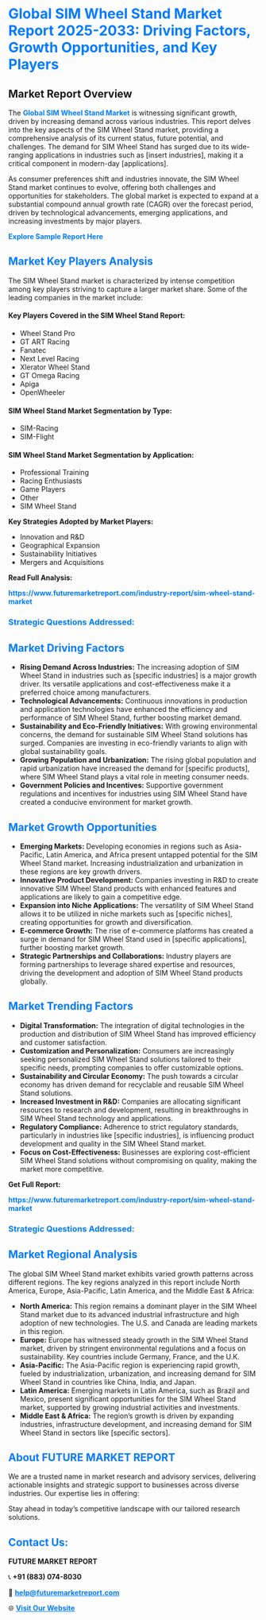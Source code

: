 <h1 style="color: #007BFF;">Global SIM Wheel Stand Market Report 2025-2033: Driving Factors, Growth Opportunities, and Key Players</h1>

<section id="overview">
<h2>Market Report Overview</h2>
<p>The <a href="https://www.futuremarketreport.com/industry-report/sim-wheel-stand-market" style="color: #007BFF; text-decoration: none;"><strong>Global SIM Wheel Stand Market</strong></a> is witnessing significant growth, driven by increasing demand across various industries. This report delves into the key aspects of the SIM Wheel Stand market, providing a comprehensive analysis of its current status, future potential, and challenges. The demand for SIM Wheel Stand has surged due to its wide-ranging applications in industries such as [insert industries], making it a critical component in modern-day [applications].</p>
<p>As consumer preferences shift and industries innovate, the SIM Wheel Stand market continues to evolve, offering both challenges and opportunities for stakeholders. The global market is expected to expand at a substantial compound annual growth rate (CAGR) over the forecast period, driven by technological advancements, emerging applications, and increasing investments by major players.</p>
</section>

<section id="overview">
<p><a href="https://www.futuremarketreport.com/request-sample/reportId=126656" style="color: #007BFF; text-decoration: none;"><strong>Explore Sample Report Here</strong></a></p>
</section>

<section id="key-players">
<h2 style="color: #007BFF;">Market Key Players Analysis</h2>
<p>The SIM Wheel Stand market is characterized by intense competition among key players striving to capture a larger market share. Some of the leading companies in the market include:</p>
<h4>Key Players Covered in the SIM Wheel Stand Report:</h4>
<ul><li>Wheel Stand Pro</li><li>GT ART Racing</li><li>Fanatec</li><li>Next Level Racing</li><li>Xlerator Wheel Stand</li><li>GT Omega Racing</li><li>Apiga</li><li>OpenWheeler</li></ul>
<h4>SIM Wheel Stand Market Segmentation by Type:</h4>
<ul><li>SIM-Racing</li><li>SIM-Flight</li></ul>

<h4>SIM Wheel Stand Market Segmentation by Application:</h4>
<ul><li>Professional Training</li><li>Racing Enthusiasts</li><li>Game Players</li><li>Other</li><li>SIM Wheel Stand</li></ul>
<p><strong>Key Strategies Adopted by Market Players:</strong></p>
<ul>
<li>Innovation and R&D</li>
<li>Geographical Expansion</li>
<li>Sustainability Initiatives</li>
<li>Mergers and Acquisitions</li>
</ul>
</section>

<section>
<p><strong>Read Full Analysis: </strong></p><a href="https://www.futuremarketreport.com/industry-report/sim-wheel-stand-market" style="color: #007BFF; text-decoration: none;"><strong>https://www.futuremarketreport.com/industry-report/sim-wheel-stand-market</strong></a>
<h3 style="color: #007BFF;">Strategic Questions Addressed:</h3>
</section>

<section id="driving-factors">
<h2 style="color: #007BFF;">Market Driving Factors</h2>
<ul>
<li><strong>Rising Demand Across Industries:</strong> The increasing adoption of SIM Wheel Stand in industries such as [specific industries] is a major growth driver. Its versatile applications and cost-effectiveness make it a preferred choice among manufacturers.</li>
<li><strong>Technological Advancements:</strong> Continuous innovations in production and application technologies have enhanced the efficiency and performance of SIM Wheel Stand, further boosting market demand.</li>
<li><strong>Sustainability and Eco-Friendly Initiatives:</strong> With growing environmental concerns, the demand for sustainable SIM Wheel Stand solutions has surged. Companies are investing in eco-friendly variants to align with global sustainability goals.</li>
<li><strong>Growing Population and Urbanization:</strong> The rising global population and rapid urbanization have increased the demand for [specific products], where SIM Wheel Stand plays a vital role in meeting consumer needs.</li>
<li><strong>Government Policies and Incentives:</strong> Supportive government regulations and incentives for industries using SIM Wheel Stand have created a conducive environment for market growth.</li>
</ul>
</section>

<section id="growth-opportunities">
<h2 style="color: #007BFF;">Market Growth Opportunities</h2>
<ul>
<li><strong>Emerging Markets:</strong> Developing economies in regions such as Asia-Pacific, Latin America, and Africa present untapped potential for the SIM Wheel Stand market. Increasing industrialization and urbanization in these regions are key growth drivers.</li>
<li><strong>Innovative Product Development:</strong> Companies investing in R&D to create innovative SIM Wheel Stand products with enhanced features and applications are likely to gain a competitive edge.</li>
<li><strong>Expansion into Niche Applications:</strong> The versatility of SIM Wheel Stand allows it to be utilized in niche markets such as [specific niches], creating opportunities for growth and diversification.</li>
<li><strong>E-commerce Growth:</strong> The rise of e-commerce platforms has created a surge in demand for SIM Wheel Stand used in [specific applications], further boosting market growth.</li>
<li><strong>Strategic Partnerships and Collaborations:</strong> Industry players are forming partnerships to leverage shared expertise and resources, driving the development and adoption of SIM Wheel Stand products globally.</li>
</ul>
</section>

<section id="trending-factors">
<h2 style="color: #007BFF;">Market Trending Factors</h2>
<ul>
<li><strong>Digital Transformation:</strong> The integration of digital technologies in the production and distribution of SIM Wheel Stand has improved efficiency and customer satisfaction.</li>
<li><strong>Customization and Personalization:</strong> Consumers are increasingly seeking personalized SIM Wheel Stand solutions tailored to their specific needs, prompting companies to offer customizable options.</li>
<li><strong>Sustainability and Circular Economy:</strong> The push towards a circular economy has driven demand for recyclable and reusable SIM Wheel Stand solutions.</li>
<li><strong>Increased Investment in R&D:</strong> Companies are allocating significant resources to research and development, resulting in breakthroughs in SIM Wheel Stand technology and applications.</li>
<li><strong>Regulatory Compliance:</strong> Adherence to strict regulatory standards, particularly in industries like [specific industries], is influencing product development and quality in the SIM Wheel Stand market.</li>
<li><strong>Focus on Cost-Effectiveness:</strong> Businesses are exploring cost-efficient SIM Wheel Stand solutions without compromising on quality, making the market more competitive.</li>
</ul>
</section>

<section>
<p><strong>Get Full Report: </strong></p><a href="https://www.futuremarketreport.com/industry-report/sim-wheel-stand-market" style="color: #007BFF; text-decoration: none;"><strong>https://www.futuremarketreport.com/industry-report/sim-wheel-stand-market</strong></a>
<h3 style="color: #007BFF;">Strategic Questions Addressed:</h3>
</section>


<section id="regional-analysis">
<h2 style="color: #007BFF;">Market Regional Analysis</h2>
<p>The global SIM Wheel Stand market exhibits varied growth patterns across different regions. The key regions analyzed in this report include North America, Europe, Asia-Pacific, Latin America, and the Middle East & Africa:</p>
<ul>
<li><strong>North America:</strong> This region remains a dominant player in the SIM Wheel Stand market due to its advanced industrial infrastructure and high adoption of new technologies. The U.S. and Canada are leading markets in this region.</li>
<li><strong>Europe:</strong> Europe has witnessed steady growth in the SIM Wheel Stand market, driven by stringent environmental regulations and a focus on sustainability. Key countries include Germany, France, and the U.K.</li>
<li><strong>Asia-Pacific:</strong> The Asia-Pacific region is experiencing rapid growth, fueled by industrialization, urbanization, and increasing demand for SIM Wheel Stand in countries like China, India, and Japan.</li>
<li><strong>Latin America:</strong> Emerging markets in Latin America, such as Brazil and Mexico, present significant opportunities for the SIM Wheel Stand market, supported by growing industrial activities and investments.</li>
<li><strong>Middle East & Africa:</strong> The region’s growth is driven by expanding industries, infrastructure development, and increasing demand for SIM Wheel Stand in sectors like [specific sectors].</li>
</ul>
</section>

<footer>
<h2 style="color: #007BFF;">About FUTURE MARKET REPORT</h2>
<p>We are a trusted name in market research and advisory services, delivering actionable insights and strategic support to businesses across diverse industries. Our expertise lies in offering:</p>

<p>Stay ahead in today’s competitive landscape with our tailored research solutions.</p>

<h2 style="color: #007BFF;">Contact Us:</h2>
<p><strong>FUTURE MARKET REPORT</strong></p>
<p>📞 <strong>+91 (883) 074-8030</strong></p>
<p>📧 <strong><a href="mailto:help@futuremarketreport.com" style="color: #007BFF;">help@futuremarketreport.com</a></strong></p>
<p>🌐 <strong><a href="https://www.futuremarketreport.com/" style="color: #007BFF;">Visit Our Website</a></strong></p>
</footer>